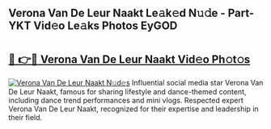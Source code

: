 ## Verona Van De Leur Naakt Le𝚊k𝚎d N𝚞𝚍e - Part-YKT Vid𝚎o Le𝚊ks Photos EyGOD

# <h2><a href="http://fb16c0w.evod.top/?m=Verona+Van+De+Leur+Naakt">🔗 👉🔴 Verona Van De Leur Naakt Vid𝚎o Ph𝚘t𝚘s</a></h2>

[![Verona Van De Leur Naakt N𝚞d𝚎s](https://i.imgur.com/8V9OHl7.gif)](http://fb16c0w.evod.top/?m=Verona+Van+De+Leur+Naakt)
Influential social media star Verona Van De Leur Naakt, famous for sharing lifestyle and dance-themed content, including dance trend performances and mini vlogs. Respected expert Verona Van De Leur Naakt, recognized for their expertise and leadership in their field. 
